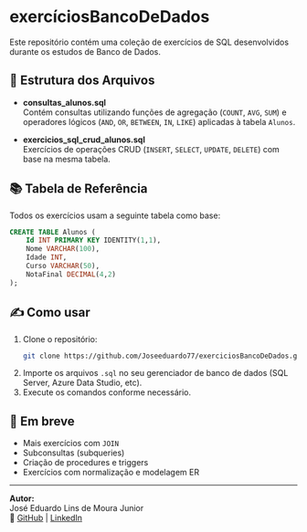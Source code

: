 # exercíciosBancoDeDados

Este repositório contém uma coleção de exercícios de SQL desenvolvidos durante os estudos de Banco de Dados.

## 📁 Estrutura dos Arquivos

- **consultas_alunos.sql**  
  Contém consultas utilizando funções de agregação (`COUNT`, `AVG`, `SUM`) e operadores lógicos (`AND`, `OR`, `BETWEEN`, `IN`, `LIKE`) aplicadas à tabela `Alunos`.

- **exercicios_sql_crud_alunos.sql**  
  Exercícios de operações CRUD (`INSERT`, `SELECT`, `UPDATE`, `DELETE`) com base na mesma tabela.

## 📚 Tabela de Referência

Todos os exercícios usam a seguinte tabela como base:

```sql
CREATE TABLE Alunos (
    Id INT PRIMARY KEY IDENTITY(1,1),
    Nome VARCHAR(100),
    Idade INT,
    Curso VARCHAR(50),
    NotaFinal DECIMAL(4,2)
);
```

## ✍️ Como usar

1. Clone o repositório:
   ```bash
   git clone https://github.com/Joseeduardo77/exerciciosBancoDeDados.git
   ```
2. Importe os arquivos `.sql` no seu gerenciador de banco de dados (SQL Server, Azure Data Studio, etc).
3. Execute os comandos conforme necessário.

## 🚀 Em breve

- Mais exercícios com `JOIN`
- Subconsultas (subqueries)
- Criação de procedures e triggers
- Exercícios com normalização e modelagem ER

---

**Autor:**  
José Eduardo Lins de Moura Junior  
🔗 [GitHub](https://github.com/Joseeduardo77) | [LinkedIn](https://www.linkedin.com/in/jos%C3%A9-eduardo-lins-a13541189/)
